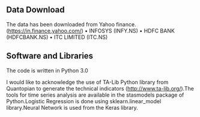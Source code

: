 ## Data Download
The data has been downloaded from Yahoo finance. (https://in.finance.yahoo.com/)
•	INFOSYS (INFY.NS)
•	HDFC BANK (HDFCBANK.NS)
•	ITC LIMITED (ITC.NS)

## Software and Libraries
The code is written in Python 3.0

I would like to acknowledge the use of TA-Lib Python library from Quantopian to generate the technical indicators (http://www.ta-lib.org/).The tools for time series analysis are available in the stasmodels package of Python.Logistic Regression is done using sklearn.linear_model library.Neural Network is used from the Keras library.





